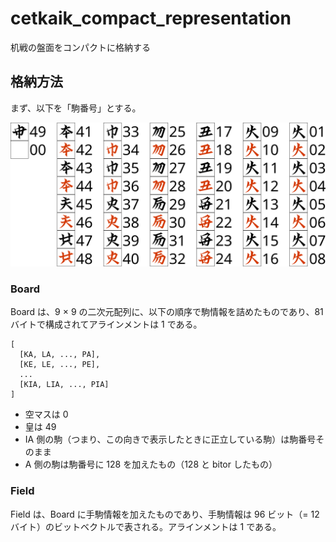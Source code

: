 # cetkaik_compact_representation
机戦の盤面をコンパクトに格納する

## 格納方法

まず、以下を「駒番号」とする。

![](piece_number.png)

### Board
Board は、9 × 9 の二次元配列に、以下の順序で駒情報を詰めたものであり、81 バイトで構成されてアラインメントは 1 である。

```
[
  [KA, LA, ..., PA],
  [KE, LE, ..., PE],
  ...
  [KIA, LIA, ..., PIA]
]
```

- 空マスは 0
- 皇は 49
- IA 側の駒（つまり、この向きで表示したときに正立している駒）は駒番号そのまま
- A 側の駒は駒番号に 128 を加えたもの（128 と bitor したもの）

### Field
Field は、Board に手駒情報を加えたものであり、手駒情報は 96 ビット（= 12 バイト）のビットベクトルで表される。アラインメントは 1 である。
